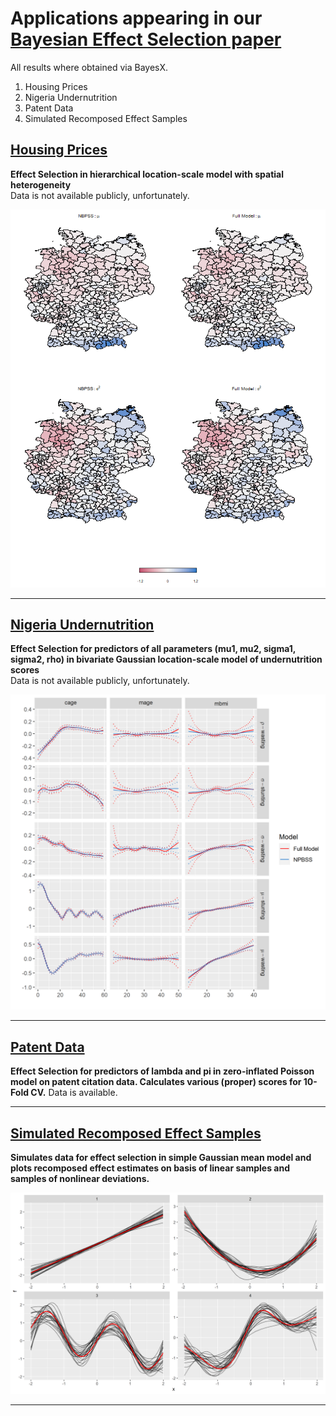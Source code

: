 
# Applications appearing in our [Bayesian Effect Selection paper](https://projecteuclid.org/journals/bayesian-analysis/volume-16/issue-2/Bayesian-Effect-Selection-in-Structured-Additive-Distributional-Regression-Models/10.1214/20-BA1214.full)


All results where obtained via BayesX.

1. Housing Prices
2. Nigeria Undernutrition
4. Patent Data
3. Simulated Recomposed Effect Samples

##  [Housing Prices](immo)
**Effect Selection in hierarchical location-scale model with spatial heterogeneity**<br/>
Data is not available publicly, unfortunately.

![image](/immo/immo_maps.png)<br/>

---

##  [Nigeria Undernutrition](nigeria)
**Effect Selection for predictors of all parameters (mu1, mu2, sigma1, sigma2, rho) in bivariate Gaussian location-scale model of undernutrition scores**<br/>
Data is not available publicly, unfortunately.

![image](/nigeria/niger_bivn_nonlin.png)

---

##  [Patent Data](patent)
**Effect Selection for predictors of lambda and pi in zero-inflated Poisson model on patent citation data. Calculates various (proper) scores for 10-Fold CV.**
Data is available.

---

##  [Simulated Recomposed Effect Samples](effect_sims)
**Simulates data for effect selection in simple Gaussian mean model and plots recomposed effect estimates on basis of linear samples and samples of nonlinear deviations.**

![image](/effect_sims/f1_2_3_4.png)

---